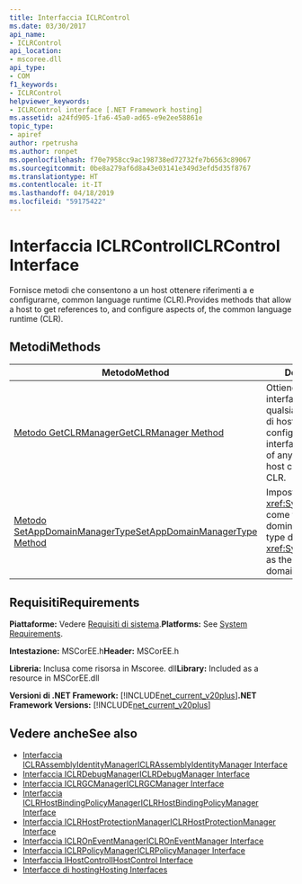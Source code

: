 ```yaml
---
title: Interfaccia ICLRControl
ms.date: 03/30/2017
api_name:
- ICLRControl
api_location:
- mscoree.dll
api_type:
- COM
f1_keywords:
- ICLRControl
helpviewer_keywords:
- ICLRControl interface [.NET Framework hosting]
ms.assetid: a24fd905-1fa6-45a0-ad65-e9e2ee58861e
topic_type:
- apiref
author: rpetrusha
ms.author: ronpet
ms.openlocfilehash: f70e7958cc9ac198738ed72732fe7b6563c89067
ms.sourcegitcommit: 0be8a279af6d8a43e03141e349d3efd5d35f8767
ms.translationtype: HT
ms.contentlocale: it-IT
ms.lasthandoff: 04/18/2019
ms.locfileid: "59175422"
---
```

# <a name="iclrcontrol-interface"></a><span data-ttu-id="c77d8-102">Interfaccia ICLRControl</span><span class="sxs-lookup"><span data-stu-id="c77d8-102">ICLRControl Interface</span></span>
<span data-ttu-id="c77d8-103">Fornisce metodi che consentono a un host ottenere riferimenti a e configurarne, common language runtime (CLR).</span><span class="sxs-lookup"><span data-stu-id="c77d8-103">Provides methods that allow a host to get references to, and configure aspects of, the common language runtime (CLR).</span></span>  
  
## <a name="methods"></a><span data-ttu-id="c77d8-104">Metodi</span><span class="sxs-lookup"><span data-stu-id="c77d8-104">Methods</span></span>  
  
|<span data-ttu-id="c77d8-105">Metodo</span><span class="sxs-lookup"><span data-stu-id="c77d8-105">Method</span></span>|<span data-ttu-id="c77d8-106">Descrizione</span><span class="sxs-lookup"><span data-stu-id="c77d8-106">Description</span></span>|  
|------------|-----------------|  
|[<span data-ttu-id="c77d8-107">Metodo GetCLRManager</span><span class="sxs-lookup"><span data-stu-id="c77d8-107">GetCLRManager Method</span></span>](../../../../docs/framework/unmanaged-api/hosting/iclrcontrol-getclrmanager-method.md)|<span data-ttu-id="c77d8-108">Ottiene un puntatore a interfaccia a un'istanza di uno qualsiasi dei tipi di gestione che di host può utilizzare per configurare il CLR.</span><span class="sxs-lookup"><span data-stu-id="c77d8-108">Gets an interface pointer to an instance of any of the manager types the host can use to configure the CLR.</span></span>|  
|[<span data-ttu-id="c77d8-109">Metodo SetAppDomainManagerType</span><span class="sxs-lookup"><span data-stu-id="c77d8-109">SetAppDomainManagerType Method</span></span>](../../../../docs/framework/unmanaged-api/hosting/iclrcontrol-setappdomainmanagertype-method.md)|<span data-ttu-id="c77d8-110">Imposta un tipo derivato da <xref:System.AppDomainManager> come tipo per i gestori di dominio di applicazione.</span><span class="sxs-lookup"><span data-stu-id="c77d8-110">Sets a type derived from <xref:System.AppDomainManager> as the type for application domain managers.</span></span>|  
  
## <a name="requirements"></a><span data-ttu-id="c77d8-111">Requisiti</span><span class="sxs-lookup"><span data-stu-id="c77d8-111">Requirements</span></span>  
 <span data-ttu-id="c77d8-112">**Piattaforme:** Vedere [Requisiti di sistema](../../../../docs/framework/get-started/system-requirements.md).</span><span class="sxs-lookup"><span data-stu-id="c77d8-112">**Platforms:** See [System Requirements](../../../../docs/framework/get-started/system-requirements.md).</span></span>  
  
 <span data-ttu-id="c77d8-113">**Intestazione:** MSCorEE.h</span><span class="sxs-lookup"><span data-stu-id="c77d8-113">**Header:** MSCorEE.h</span></span>  
  
 <span data-ttu-id="c77d8-114">**Libreria:** Inclusa come risorsa in Mscoree. dll</span><span class="sxs-lookup"><span data-stu-id="c77d8-114">**Library:** Included as a resource in MSCorEE.dll</span></span>  
  
 <span data-ttu-id="c77d8-115">**Versioni di .NET Framework:** [!INCLUDE[net_current_v20plus](../../../../includes/net-current-v20plus-md.md)]</span><span class="sxs-lookup"><span data-stu-id="c77d8-115">**.NET Framework Versions:** [!INCLUDE[net_current_v20plus](../../../../includes/net-current-v20plus-md.md)]</span></span>  
  
## <a name="see-also"></a><span data-ttu-id="c77d8-116">Vedere anche</span><span class="sxs-lookup"><span data-stu-id="c77d8-116">See also</span></span>

- [<span data-ttu-id="c77d8-117">Interfaccia ICLRAssemblyIdentityManager</span><span class="sxs-lookup"><span data-stu-id="c77d8-117">ICLRAssemblyIdentityManager Interface</span></span>](../../../../docs/framework/unmanaged-api/hosting/iclrassemblyidentitymanager-interface.md)
- [<span data-ttu-id="c77d8-118">Interfaccia ICLRDebugManager</span><span class="sxs-lookup"><span data-stu-id="c77d8-118">ICLRDebugManager Interface</span></span>](../../../../docs/framework/unmanaged-api/hosting/iclrdebugmanager-interface.md)
- [<span data-ttu-id="c77d8-119">Interfaccia ICLRGCManager</span><span class="sxs-lookup"><span data-stu-id="c77d8-119">ICLRGCManager Interface</span></span>](../../../../docs/framework/unmanaged-api/hosting/iclrgcmanager-interface.md)
- [<span data-ttu-id="c77d8-120">Interfaccia ICLRHostBindingPolicyManager</span><span class="sxs-lookup"><span data-stu-id="c77d8-120">ICLRHostBindingPolicyManager Interface</span></span>](../../../../docs/framework/unmanaged-api/hosting/iclrhostbindingpolicymanager-interface.md)
- [<span data-ttu-id="c77d8-121">Interfaccia ICLRHostProtectionManager</span><span class="sxs-lookup"><span data-stu-id="c77d8-121">ICLRHostProtectionManager Interface</span></span>](../../../../docs/framework/unmanaged-api/hosting/iclrhostprotectionmanager-interface.md)
- [<span data-ttu-id="c77d8-122">Interfaccia ICLROnEventManager</span><span class="sxs-lookup"><span data-stu-id="c77d8-122">ICLROnEventManager Interface</span></span>](../../../../docs/framework/unmanaged-api/hosting/iclroneventmanager-interface.md)
- [<span data-ttu-id="c77d8-123">Interfaccia ICLRPolicyManager</span><span class="sxs-lookup"><span data-stu-id="c77d8-123">ICLRPolicyManager Interface</span></span>](../../../../docs/framework/unmanaged-api/hosting/iclrpolicymanager-interface.md)
- [<span data-ttu-id="c77d8-124">Interfaccia IHostControl</span><span class="sxs-lookup"><span data-stu-id="c77d8-124">IHostControl Interface</span></span>](../../../../docs/framework/unmanaged-api/hosting/ihostcontrol-interface.md)
- [<span data-ttu-id="c77d8-125">Interfacce di hosting</span><span class="sxs-lookup"><span data-stu-id="c77d8-125">Hosting Interfaces</span></span>](../../../../docs/framework/unmanaged-api/hosting/hosting-interfaces.md)
